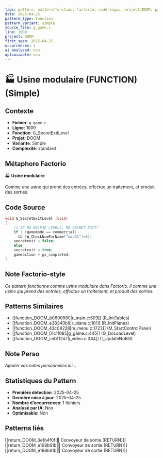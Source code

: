 ```yaml
---
tags: pattern, pattern/function, factorio, code-logic, project/DOOM, pattern/variant/simple
date: 2025-04-25
pattern_type: function
pattern_variant: simple
source_file: g_game.c
line: 1009
project: DOOM
first_seen: 2025-04-25
occurrences: 1
ai_analyzed: non
optimizable: non
---
```


# 🏭 Usine modulaire (FUNCTION) (Simple)

## Contexte
- **Fichier**: `g_game.c`
- **Ligne**: 1009
- **Fonction**: G_SecretExitLevel
- **Projet**: DOOM
- **Variante**: Simple
- **Complexité**: standard

## Métaphore Factorio
🏭 **Usine modulaire**

Comme une usine qui prend des entrées, effectue un traitement, et produit des sorties.

## Code Source
```c
void G_SecretExitLevel (void) 
{ 
    // IF NO WOLF3D LEVELS, NO SECRET EXIT!
    if ( (gamemode == commercial)
      && (W_CheckNumForName("map31")<0))
	secretexit = false;
    else
	secretexit = true; 
    gameaction = ga_completed; 
}
```

## Note Factorio-style
*Ce pattern fonctionne comme usine modulaire dans Factorio. Il comme une usine qui prend des entrées, effectue un traitement, et produit des sorties.*

## Patterns Similaires
- [[function_DOOM_b0690980|r_main.c:509]] (R_InitTables)
- [[function_DOOM_e38340b8|r_plane.c:101]] (R_InitPlanes)
- [[function_DOOM_42c04228|m_menu.c:1723]] (M_StartControlPanel)
- [[function_DOOM_01c1f085|g_game.c:445]] (G_DoLoadLevel)
- [[function_DOOM_ceb112d7|i_video.c:344]] (I_UpdateNoBlit)

## Note Perso
*Ajouter vos notes personnelles ici...*

## Statistiques du Pattern
- **Première détection**: 2025-04-25
- **Dernière mise à jour**: 2025-04-25
- **Nombre d'occurrences**: 1 fichiers
- **Analysé par IA**: Non
- **Optimisable**: Non

## Patterns liés
[[return_DOOM_3e1b4f0f|🚚 Convoyeur de sortie (RETURN)]]
[[return_DOOM_e198b61b|🚚 Convoyeur de sortie (RETURN)]]
[[return_DOOM_e198b61b|🚚 Convoyeur de sortie (RETURN)]]
